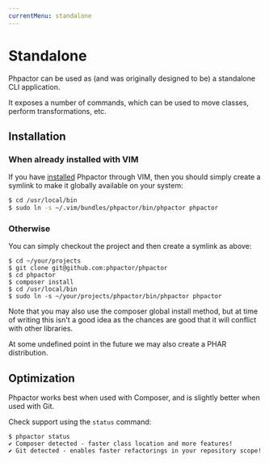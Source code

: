 ```yaml
---
currentMenu: standalone
---
```

Standalone
==========

Phpactor can be used as (and was originally designed to be) a standalone CLI application.

It exposes a number of commands, which can be used to move classes, perform
transformations, etc.

Installation
------------

### When already installed with VIM

If you have [installed](vim-plugin.md) Phpactor through VIM, then you should simply create a symlink
to make it globally available on your system:

```bash
$ cd /usr/local/bin
$ sudo ln -s ~/.vim/bundles/phpactor/bin/phpactor phpactor
```

### Otherwise

You can simply checkout the project and then create a symlink as above:

```
$ cd ~/your/projects
$ git clone git@github.com:phpactor/phpactor
$ cd phpactor
$ composer install
$ cd /usr/local/bin
$ sudo ln -s ~/your/projects/phpactor/bin/phpactor phpactor
```

Note that you may also use the composer global install method, but at time of
writing this isn't a good idea as the chances are good that it will conflict
with other libraries.

At some undefined point in the future we may also create a PHAR distribution.

Optimization
------------

Phpactor works best when used with Composer, and is slightly better when used
with Git.

Check support using the `status` command:

```
$ phpactor status
✔ Composer detected - faster class location and more features!
✔ Git detected - enables faster refactorings in your repository scope!
```
